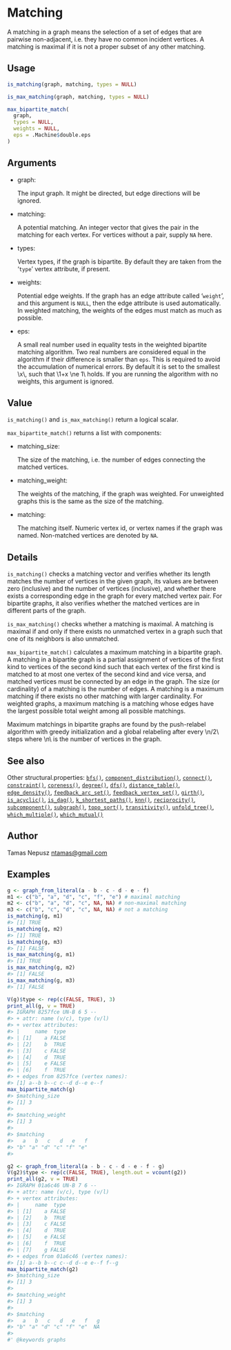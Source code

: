 # Matching

A matching in a graph means the selection of a set of edges that are
pairwise non-adjacent, i.e. they have no common incident vertices. A
matching is maximal if it is not a proper subset of any other matching.

## Usage

``` r
is_matching(graph, matching, types = NULL)

is_max_matching(graph, matching, types = NULL)

max_bipartite_match(
  graph,
  types = NULL,
  weights = NULL,
  eps = .Machine$double.eps
)
```

## Arguments

- graph:

  The input graph. It might be directed, but edge directions will be
  ignored.

- matching:

  A potential matching. An integer vector that gives the pair in the
  matching for each vertex. For vertices without a pair, supply `NA`
  here.

- types:

  Vertex types, if the graph is bipartite. By default they are taken
  from the ‘`type`’ vertex attribute, if present.

- weights:

  Potential edge weights. If the graph has an edge attribute called
  ‘`weight`’, and this argument is `NULL`, then the edge attribute is
  used automatically. In weighted matching, the weights of the edges
  must match as much as possible.

- eps:

  A small real number used in equality tests in the weighted bipartite
  matching algorithm. Two real numbers are considered equal in the
  algorithm if their difference is smaller than `eps`. This is required
  to avoid the accumulation of numerical errors. By default it is set to
  the smallest \\x\\, such that \\1+x \ne 1\\ holds. If you are running
  the algorithm with no weights, this argument is ignored.

## Value

`is_matching()` and `is_max_matching()` return a logical scalar.

`max_bipartite_match()` returns a list with components:

- matching_size:

  The size of the matching, i.e. the number of edges connecting the
  matched vertices.

- matching_weight:

  The weights of the matching, if the graph was weighted. For unweighted
  graphs this is the same as the size of the matching.

- matching:

  The matching itself. Numeric vertex id, or vertex names if the graph
  was named. Non-matched vertices are denoted by `NA`.

## Details

`is_matching()` checks a matching vector and verifies whether its length
matches the number of vertices in the given graph, its values are
between zero (inclusive) and the number of vertices (inclusive), and
whether there exists a corresponding edge in the graph for every matched
vertex pair. For bipartite graphs, it also verifies whether the matched
vertices are in different parts of the graph.

`is_max_matching()` checks whether a matching is maximal. A matching is
maximal if and only if there exists no unmatched vertex in a graph such
that one of its neighbors is also unmatched.

`max_bipartite_match()` calculates a maximum matching in a bipartite
graph. A matching in a bipartite graph is a partial assignment of
vertices of the first kind to vertices of the second kind such that each
vertex of the first kind is matched to at most one vertex of the second
kind and vice versa, and matched vertices must be connected by an edge
in the graph. The size (or cardinality) of a matching is the number of
edges. A matching is a maximum matching if there exists no other
matching with larger cardinality. For weighted graphs, a maximum
matching is a matching whose edges have the largest possible total
weight among all possible matchings.

Maximum matchings in bipartite graphs are found by the push-relabel
algorithm with greedy initialization and a global relabeling after every
\\n/2\\ steps where \\n\\ is the number of vertices in the graph.

## See also

Other structural.properties:
[`bfs()`](https://r.igraph.org/reference/bfs.md),
[`component_distribution()`](https://r.igraph.org/reference/components.md),
[`connect()`](https://r.igraph.org/reference/ego.md),
[`constraint()`](https://r.igraph.org/reference/constraint.md),
[`coreness()`](https://r.igraph.org/reference/coreness.md),
[`degree()`](https://r.igraph.org/reference/degree.md),
[`dfs()`](https://r.igraph.org/reference/dfs.md),
[`distance_table()`](https://r.igraph.org/reference/distances.md),
[`edge_density()`](https://r.igraph.org/reference/edge_density.md),
[`feedback_arc_set()`](https://r.igraph.org/reference/feedback_arc_set.md),
[`feedback_vertex_set()`](https://r.igraph.org/reference/feedback_vertex_set.md),
[`girth()`](https://r.igraph.org/reference/girth.md),
[`is_acyclic()`](https://r.igraph.org/reference/is_acyclic.md),
[`is_dag()`](https://r.igraph.org/reference/is_dag.md),
[`k_shortest_paths()`](https://r.igraph.org/reference/k_shortest_paths.md),
[`knn()`](https://r.igraph.org/reference/knn.md),
[`reciprocity()`](https://r.igraph.org/reference/reciprocity.md),
[`subcomponent()`](https://r.igraph.org/reference/subcomponent.md),
[`subgraph()`](https://r.igraph.org/reference/subgraph.md),
[`topo_sort()`](https://r.igraph.org/reference/topo_sort.md),
[`transitivity()`](https://r.igraph.org/reference/transitivity.md),
[`unfold_tree()`](https://r.igraph.org/reference/unfold_tree.md),
[`which_multiple()`](https://r.igraph.org/reference/which_multiple.md),
[`which_mutual()`](https://r.igraph.org/reference/which_mutual.md)

## Author

Tamas Nepusz <ntamas@gmail.com>

## Examples

``` r
g <- graph_from_literal(a - b - c - d - e - f)
m1 <- c("b", "a", "d", "c", "f", "e") # maximal matching
m2 <- c("b", "a", "d", "c", NA, NA) # non-maximal matching
m3 <- c("b", "c", "d", "c", NA, NA) # not a matching
is_matching(g, m1)
#> [1] TRUE
is_matching(g, m2)
#> [1] TRUE
is_matching(g, m3)
#> [1] FALSE
is_max_matching(g, m1)
#> [1] TRUE
is_max_matching(g, m2)
#> [1] FALSE
is_max_matching(g, m3)
#> [1] FALSE

V(g)$type <- rep(c(FALSE, TRUE), 3)
print_all(g, v = TRUE)
#> IGRAPH 8257fce UN-B 6 5 -- 
#> + attr: name (v/c), type (v/l)
#> + vertex attributes:
#> |     name  type
#> | [1]    a FALSE
#> | [2]    b  TRUE
#> | [3]    c FALSE
#> | [4]    d  TRUE
#> | [5]    e FALSE
#> | [6]    f  TRUE
#> + edges from 8257fce (vertex names):
#> [1] a--b b--c c--d d--e e--f
max_bipartite_match(g)
#> $matching_size
#> [1] 3
#> 
#> $matching_weight
#> [1] 3
#> 
#> $matching
#>   a   b   c   d   e   f 
#> "b" "a" "d" "c" "f" "e" 
#> 

g2 <- graph_from_literal(a - b - c - d - e - f - g)
V(g2)$type <- rep(c(FALSE, TRUE), length.out = vcount(g2))
print_all(g2, v = TRUE)
#> IGRAPH 01a6c46 UN-B 7 6 -- 
#> + attr: name (v/c), type (v/l)
#> + vertex attributes:
#> |     name  type
#> | [1]    a FALSE
#> | [2]    b  TRUE
#> | [3]    c FALSE
#> | [4]    d  TRUE
#> | [5]    e FALSE
#> | [6]    f  TRUE
#> | [7]    g FALSE
#> + edges from 01a6c46 (vertex names):
#> [1] a--b b--c c--d d--e e--f f--g
max_bipartite_match(g2)
#> $matching_size
#> [1] 3
#> 
#> $matching_weight
#> [1] 3
#> 
#> $matching
#>   a   b   c   d   e   f   g 
#> "b" "a" "d" "c" "f" "e"  NA 
#> 
#' @keywords graphs
```

